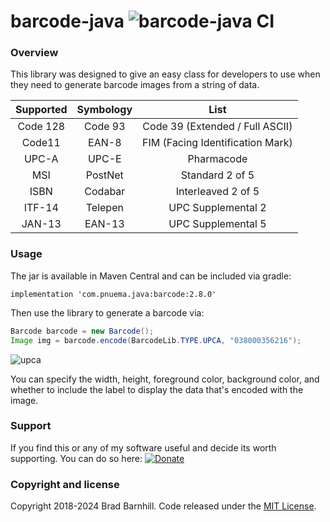 # barcode-java ![barcode-java CI](https://github.com/barnhill/barcode-java/workflows/barcode-java%20CI/badge.svg)

### Overview ###
 
This library was designed to give an easy class for developers to use when they need to generate barcode images from a string of data.

|    Supported    |    Symbology    |               List               |
|:---------------:|:---------------:|:--------------------------------:|
|    Code 128     |     Code 93     | Code 39 (Extended / Full ASCII)  |
|     Code11      |      EAN-8      | FIM (Facing Identification Mark) |
|      UPC-A      |      UPC-E      |            Pharmacode            |
|       MSI       |     PostNet     |         Standard 2 of 5          |
|      ISBN       |     Codabar     |        Interleaved 2 of 5        |
|     ITF-14      |     Telepen     |        UPC Supplemental 2        |
|     JAN-13      |     EAN-13      |        UPC Supplemental 5        |

### Usage ###

The jar is available in Maven Central and can be included via gradle:
```Gradle
implementation 'com.pnuema.java:barcode:2.8.0'
```

Then use the library to generate a barcode via:

```Java
Barcode barcode = new Barcode();
Image img = barcode.encode(BarcodeLib.TYPE.UPCA, "038000356216");
```

![upca](https://user-images.githubusercontent.com/3878158/170283065-42d6c9f5-1e97-47dc-91da-f95ac68da909.jpg)

You can specify the width, height, foreground color, background color, and whether to include the label to display the data that's encoded with the image.

### Support ###
If you find this or any of my software useful and decide its worth supporting.  You can do so here:  [![Donate](https://img.shields.io/badge/Donate-PayPal-green.svg)](https://www.paypal.com/cgi-bin/webscr?cmd=_s-xclick&hosted_button_id=QKT9PSYTDNSXS)

### Copyright and license ###

Copyright 2018-2024 Brad Barnhill. Code released under the [MIT License](https://github.com/bbarnhill/barcode-java/blob/master/LICENSE).
